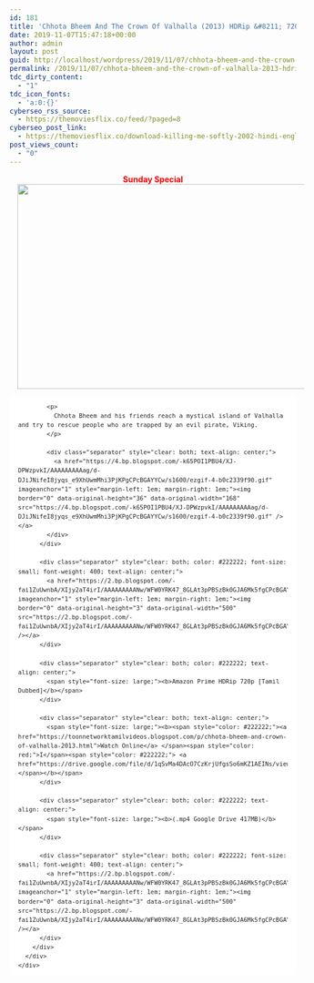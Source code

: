 ```yaml
---
id: 181
title: 'Chhota Bheem And The Crown Of Valhalla (2013) HDRip &#8211; 720p &#8211; [Tamil Dubbed] &#8211; x264 &#8211; 400MB'
date: 2019-11-07T15:47:18+00:00
author: admin
layout: post
guid: http://localhost/wordpress/2019/11/07/chhota-bheem-and-the-crown-of-valhalla-2013-hdrip-720p-tamil-dubbed-x264-400mb/
permalink: /2019/11/07/chhota-bheem-and-the-crown-of-valhalla-2013-hdrip-720p-tamil-dubbed-x264-400mb/
tdc_dirty_content:
  - "1"
tdc_icon_fonts:
  - 'a:0:{}'
cyberseo_rss_source:
  - https://themoviesflix.co/feed/?paged=8
cyberseo_post_link:
  - https://themoviesflix.co/download-killing-me-softly-2002-hindi-english-480p-720p/
post_views_count:
  - "0"
---
```

<div dir="ltr" style="text-align: left;" trbidi="on">
  <div class="separator" style="clear: both; text-align: center;">
    <b><span style="color: red; font-family: "arial" , "helvetica" , sans-serif;">Sunday Special</span></b>
  </div>
  
  <div class="separator" style="clear: both; text-align: center;">
    <a href="https://3.bp.blogspot.com/-FpzRZOF0Zrk/XMlZX39gYsI/AAAAAAAAAgA/0PsdLImkwCUHRJNXn7f2AfT9RZiPvtHPgCLcBGAs/s1600/vlcsnap-2019-05-01-13h57m17s31.png" imageanchor="1" style="margin-left: 1em; margin-right: 1em;"><img loading="lazy" border="0" data-original-height="720" data-original-width="1280" height="360" src="https://3.bp.blogspot.com/-FpzRZOF0Zrk/XMlZX39gYsI/AAAAAAAAAgA/0PsdLImkwCUHRJNXn7f2AfT9RZiPvtHPgCLcBGAs/s640/vlcsnap-2019-05-01-13h57m17s31.png" width="640" /></a>
  </div>
  
  <div class="mod" data-hveid="CAwQAA" data-md="50" data-ved="2ahUKEwiu0vTh9PnhAhVWcCsKHerUDEIQkCkwFXoECAwQAA" lang="en-IN" style="-webkit-text-stroke-width: 0px; background-color: white; border-radius: 8px; clear: none; font-family: arial, sans-serif; font-style: normal; font-variant-caps: normal; font-variant-ligatures: normal; letter-spacing: normal; line-height: 1.54; orphans: 2; padding-left: 15px; padding-right: 15px; padding-top: 0px; text-align: left; text-decoration-color: initial; text-decoration-style: initial; text-indent: 0px; text-transform: none; white-space: normal; widows: 2; word-spacing: 0px;">
    <div class="PZPZlf hb8SAc kno-fb-ctx" data-attrid="description" data-hveid="CAwQAQ" data-ved="2ahUKEwiu0vTh9PnhAhVWcCsKHerUDEIQziAoADAVegQIDBAB" style="margin: 13px 0px; overflow: hidden;">
      <div class="r-iJwKRp__iRG8" jsl="$t t-oF0h478wPRI;$x 0;">
        <div class="kno-rdesc r-iX75PeL0wwcs" data-rtid="iX75PeL0wwcs" jsaction="sngtp:r.Eddvt4h-GI8;tp_btn:r.Eddvt4h-GI8" jsl="$t t-JgTEvN6zUII;$x 0;">
          <div style="color: #222222; font-size: small; font-weight: 400;">
            <h3 class="bNg8Rb" style="clip: rect(1px, 1px, 1px, 1px); font-size: medium; font-weight: normal; height: 1px; margin: 0px; overflow: hidden; padding: 0px; position: absolute; white-space: nowrap; width: 1px; z-index: -1000;">
              Description
            </h3>
            
            <p>
              Chhota Bheem and his friends reach a mystical island of Valhalla and try to rescue people who are trapped by an evil pirate, Viking.
            </p>
            
            <div class="separator" style="clear: both; text-align: center;">
              <a href="https://4.bp.blogspot.com/-k65POI1PBU4/XJ-DPWzpvkI/AAAAAAAAAag/d-DJiJNifeI8jyqs_e9XhUwmMhi3PjKPgCPcBGAYYCw/s1600/ezgif-4-b0c2339f90.gif" imageanchor="1" style="margin-left: 1em; margin-right: 1em;"><img border="0" data-original-height="36" data-original-width="168" src="https://4.bp.blogspot.com/-k65POI1PBU4/XJ-DPWzpvkI/AAAAAAAAAag/d-DJiJNifeI8jyqs_e9XhUwmMhi3PjKPgCPcBGAYYCw/s1600/ezgif-4-b0c2339f90.gif" /></a>
            </div>
          </div>
          
          <div class="separator" style="clear: both; color: #222222; font-size: small; font-weight: 400; text-align: center;">
            <a href="https://2.bp.blogspot.com/-fai1ZuUwnbA/XIjy2aT4irI/AAAAAAAAANw/WFW0YRK47_8GLAt3pPBSzBk0GJA6Mk5fgCPcBGAYYCw/s1600/torrborder.gif" imageanchor="1" style="margin-left: 1em; margin-right: 1em;"><img border="0" data-original-height="3" data-original-width="500" src="https://2.bp.blogspot.com/-fai1ZuUwnbA/XIjy2aT4irI/AAAAAAAAANw/WFW0YRK47_8GLAt3pPBSzBk0GJA6Mk5fgCPcBGAYYCw/s1600/torrborder.gif" /></a>
          </div>
          
          <div class="separator" style="clear: both; color: #222222; text-align: center;">
            <span style="font-size: large;"><b>Amazon Prime HDRip 720p [Tamil Dubbed]</b></span>
          </div>
          
          <div class="separator" style="clear: both; text-align: center;">
            <span style="font-size: large;"><b><span style="color: #222222;"><a href="https://toonnetworktamilvideos.blogspot.com/p/chhota-bheem-and-crown-of-valhalla-2013.html">Watch Online</a> </span><span style="color: red;">I</span><span style="color: #222222;"> <a href="https://drive.google.com/file/d/1qSvMa4DAcO7CzKrjUfgsSo6mKZ1AEINs/view">Download</a></span></b></span>
          </div>
          
          <div class="separator" style="clear: both; color: #222222; text-align: center;">
            <span style="font-size: large;"><b>(.mp4 Google Drive 417MB)</b></span>
          </div>
          
          <div class="separator" style="clear: both; color: #222222; font-size: small; font-weight: 400; text-align: center;">
            <a href="https://2.bp.blogspot.com/-fai1ZuUwnbA/XIjy2aT4irI/AAAAAAAAANw/WFW0YRK47_8GLAt3pPBSzBk0GJA6Mk5fgCPcBGAYYCw/s1600/torrborder.gif" imageanchor="1" style="margin-left: 1em; margin-right: 1em;"><img border="0" data-original-height="3" data-original-width="500" src="https://2.bp.blogspot.com/-fai1ZuUwnbA/XIjy2aT4irI/AAAAAAAAANw/WFW0YRK47_8GLAt3pPBSzBk0GJA6Mk5fgCPcBGAYYCw/s1600/torrborder.gif" /></a>
          </div>
        </div>
      </div>
    </div>
  </div>
</div>